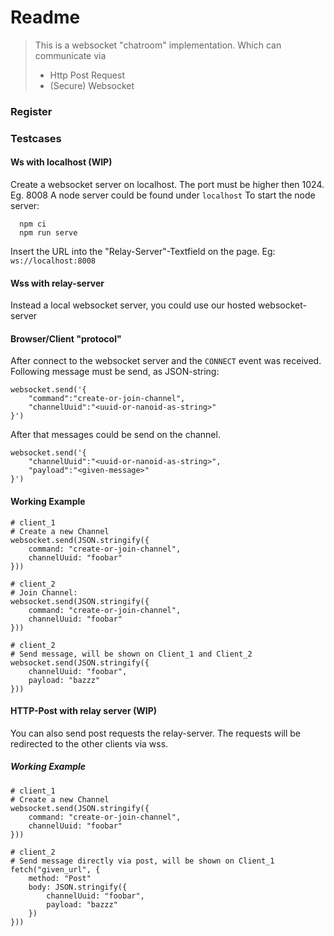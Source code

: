 # Readme

> This is a websocket "chatroom" implementation. 
> Which can communicate via
> - Http Post Request
> - (Secure) Websocket

### Register 



### Testcases

#### Ws with localhost (WIP)
Create a websocket server on localhost. 
The port must be higher then 1024.
Eg. 8008
A node server could be found under `localhost`
To start the node server: 
```
  npm ci
  npm run serve
```

Insert the URL into the "Relay-Server"-Textfield on the page.
Eg: `ws://localhost:8008`


#### Wss with relay-server
Instead a local websocket server, you could use
our hosted websocket-server


#### Browser/Client "protocol"
After connect to the websocket server and the `CONNECT` event was received.
Following message must be send, as JSON-string:

```
websocket.send('{
    "command":"create-or-join-channel",
    "channelUuid":"<uuid-or-nanoid-as-string>"
}')
```

After that messages could be send on the channel. 
```
websocket.send('{
    "channelUuid":"<uuid-or-nanoid-as-string>",
    "payload":"<given-message>"
}')
```

#### Working Example
```
# client_1
# Create a new Channel
websocket.send(JSON.stringify({
    command: "create-or-join-channel",
    channelUuid: "foobar"
}))

# client_2
# Join Channel:
websocket.send(JSON.stringify({
    command: "create-or-join-channel",
    channelUuid: "foobar"
}))

# client_2
# Send message, will be shown on Client_1 and Client_2
websocket.send(JSON.stringify({
    channelUuid: "foobar",
    payload: "bazzz"
}))
```


#### HTTP-Post with relay server (WIP)
You can also send post requests the relay-server. 
The requests will be redirected to the other clients via wss.

##### Working Example
```
# client_1
# Create a new Channel
websocket.send(JSON.stringify({
    command: "create-or-join-channel",
    channelUuid: "foobar"
}))

# client_2
# Send message directly via post, will be shown on Client_1
fetch("given_url", {
    method: "Post"
    body: JSON.stringify({
        channelUuid: "foobar",
        payload: "bazzz"
    })
}))
``` 
